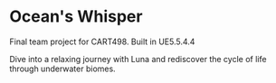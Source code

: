 # Ocean's Whisper
Final team project for CART498.
Built in UE5.5.4.4

Dive into a relaxing journey with Luna and rediscover the cycle of life through underwater biomes.
